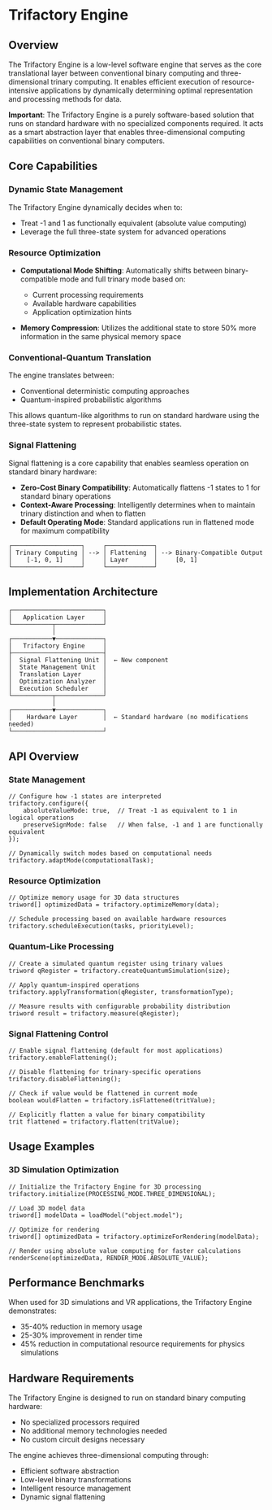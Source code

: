# Trifactory Engine

## Overview

The Trifactory Engine is a low-level software engine that serves as the core translational layer between conventional binary computing and three-dimensional trinary computing. It enables efficient execution of resource-intensive applications by dynamically determining optimal representation and processing methods for data.

**Important**: The Trifactory Engine is a purely software-based solution that runs on standard hardware with no specialized components required. It acts as a smart abstraction layer that enables three-dimensional computing capabilities on conventional binary computers.

## Core Capabilities

### Dynamic State Management

The Trifactory Engine dynamically decides when to:
- Treat -1 and 1 as functionally equivalent (absolute value computing)
- Leverage the full three-state system for advanced operations

### Resource Optimization

- **Computational Mode Shifting**: Automatically shifts between binary-compatible mode and full trinary mode based on:
  - Current processing requirements
  - Available hardware capabilities
  - Application optimization hints

- **Memory Compression**: Utilizes the additional state to store 50% more information in the same physical memory space

### Conventional-Quantum Translation

The engine translates between:
- Conventional deterministic computing approaches
- Quantum-inspired probabilistic algorithms

This allows quantum-like algorithms to run on standard hardware using the three-state system to represent probabilistic states.

### Signal Flattening

Signal flattening is a core capability that enables seamless operation on standard binary hardware:

- **Zero-Cost Binary Compatibility**: Automatically flattens -1 states to 1 for standard binary operations
- **Context-Aware Processing**: Intelligently determines when to maintain trinary distinction and when to flatten
- **Default Operating Mode**: Standard applications run in flattened mode for maximum compatibility

```
┌───────────────────┐     ┌─────────────┐
│ Trinary Computing │ --> │ Flattening  │ --> Binary-Compatible Output
│    [-1, 0, 1]     │     │ Layer       │     [0, 1]
└───────────────────┘     └─────────────┘
```

## Implementation Architecture

```
┌─────────────────────────┐
│   Application Layer     │
└───────────┬─────────────┘
            │
┌───────────▼─────────────┐
│   Trifactory Engine     │
├─────────────────────────┤
│  Signal Flattening Unit │  ← New component
│  State Management Unit  │
│  Translation Layer      │
│  Optimization Analyzer  │
│  Execution Scheduler    │
└───────────┬─────────────┘
            │
┌───────────▼─────────────┐
│    Hardware Layer       │  ← Standard hardware (no modifications needed)
└─────────────────────────┘
```

## API Overview

### State Management

```trilang
// Configure how -1 states are interpreted
trifactory.configure({
    absoluteValueMode: true,  // Treat -1 as equivalent to 1 in logical operations
    preserveSignMode: false   // When false, -1 and 1 are functionally equivalent
});

// Dynamically switch modes based on computational needs
trifactory.adaptMode(computationalTask);
```

### Resource Optimization

```trilang
// Optimize memory usage for 3D data structures
triword[] optimizedData = trifactory.optimizeMemory(data);

// Schedule processing based on available hardware resources
trifactory.scheduleExecution(tasks, priorityLevel);
```

### Quantum-Like Processing

```trilang
// Create a simulated quantum register using trinary values
triword qRegister = trifactory.createQuantumSimulation(size);

// Apply quantum-inspired operations
trifactory.applyTransformation(qRegister, transformationType);

// Measure results with configurable probability distribution
triword result = trifactory.measure(qRegister);
```

### Signal Flattening Control

```trilang
// Enable signal flattening (default for most applications)
trifactory.enableFlattening();

// Disable flattening for trinary-specific operations
trifactory.disableFlattening();

// Check if value would be flattened in current mode
boolean wouldFlatten = trifactory.isFlattened(tritValue);

// Explicitly flatten a value for binary compatibility
trit flattened = trifactory.flatten(tritValue);
```

## Usage Examples

### 3D Simulation Optimization

```trilang
// Initialize the Trifactory Engine for 3D processing
trifactory.initialize(PROCESSING_MODE.THREE_DIMENSIONAL);

// Load 3D model data
triword[] modelData = loadModel("object.model");

// Optimize for rendering
triword[] optimizedData = trifactory.optimizeForRendering(modelData);

// Render using absolute value computing for faster calculations
renderScene(optimizedData, RENDER_MODE.ABSOLUTE_VALUE);
```

## Performance Benchmarks

When used for 3D simulations and VR applications, the Trifactory Engine demonstrates:

- 35-40% reduction in memory usage
- 25-30% improvement in render time
- 45% reduction in computational resource requirements for physics simulations

## Hardware Requirements

The Trifactory Engine is designed to run on standard binary computing hardware:

- No specialized processors required
- No additional memory technologies needed
- No custom circuit designs necessary

The engine achieves three-dimensional computing through:
- Efficient software abstraction
- Low-level binary transformations
- Intelligent resource management
- Dynamic signal flattening
